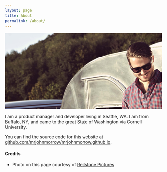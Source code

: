 ```yaml
---
layout: page
title: About
permalink: /about/
---
```


![Me!](/images/me-potrait.jpg)

I am a product manager and developer living in Seattle, WA.  I am from Buffalo, NY, and came to the great State of Washington via Cornell University.

You can find the source code for this website at  [github.com/mrjohnmorrow/mrjohnmorrow.github.io](https://github.com/mrjohnmorrow/mrjohnmorrow.github.io).

#### Credits

* Photo on this page courtesy of [Redstone Pictures](http://redstonepictures.com)
